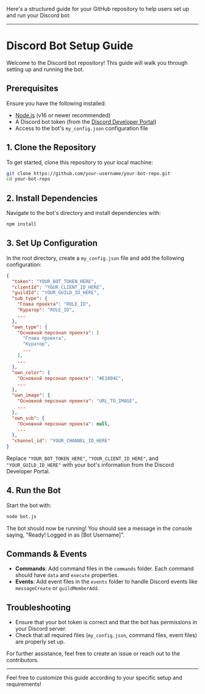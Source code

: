 Here's a structured guide for your GitHub repository to help users set up and run your Discord bot:

---

# Discord Bot Setup Guide

Welcome to the Discord bot repository! This guide will walk you through setting up and running the bot.

## Prerequisites

Ensure you have the following installed:
- [Node.js](https://nodejs.org/) (v16 or newer recommended)
- A Discord bot token (from the [Discord Developer Portal](https://discord.com/developers/applications))
- Access to the bot's `my_config.json` configuration file

## 1. Clone the Repository

To get started, clone this repository to your local machine:
```bash
git clone https://github.com/your-username/your-bot-repo.git
cd your-bot-repo
```

## 2. Install Dependencies

Navigate to the bot's directory and install dependencies with:
```bash
npm install
```

## 3. Set Up Configuration

In the root directory, create a `my_config.json` file and add the following configuration:
```json
{
  "token": "YOUR_BOT_TOKEN_HERE",
  "clientId": "YOUR_CLIENT_ID_HERE",
  "guildId": "YOUR_GUILD_ID_HERE",
  "sub_type": {
    "Глава проекта": "ROLE_ID",
    "Куратор": "ROLE_ID",
    ...
  },
  "own_type": {
    "Основной персонал проекта": [
      "Глава проекта",
      "Куратор",
      ...
    ],
    ...
  },
  "own_color": {
    "Основной персонал проекта": "#E1004C",
    ...
  },
  "own_image": {
    "Основной персонал проекта": "URL_TO_IMAGE",
    ...
  },
  "own_sub": {
    "Основной персонал проекта": null,
    ...
  },
  "channel_id": "YOUR_CHANNEL_ID_HERE"
}
```

Replace `"YOUR_BOT_TOKEN_HERE"`, `"YOUR_CLIENT_ID_HERE"`, and `"YOUR_GUILD_ID_HERE"` with your bot's information from the Discord Developer Portal.

## 4. Run the Bot

Start the bot with:
```bash
node bot.js
```

The bot should now be running! You should see a message in the console saying, "Ready! Logged in as [Bot Username]".

## Commands & Events

- **Commands**: Add command files in the `commands` folder. Each command should have `data` and `execute` properties.
- **Events**: Add event files in the `events` folder to handle Discord events like `messageCreate` or `guildMemberAdd`.

## Troubleshooting

- Ensure that your bot token is correct and that the bot has permissions in your Discord server.
- Check that all required files (`my_config.json`, command files, event files) are properly set up.

For further assistance, feel free to create an issue or reach out to the contributors.

---

Feel free to customize this guide according to your specific setup and requirements!
